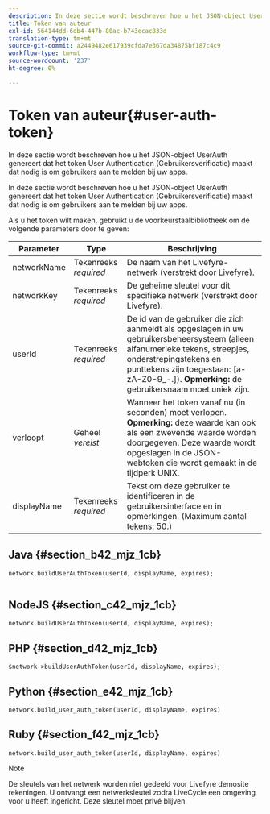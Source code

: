 ```yaml
---
description: In deze sectie wordt beschreven hoe u het JSON-object UserAuth genereert dat het token User Authentication (Gebruikersverificatie) maakt dat nodig is om gebruikers aan te melden bij uw apps.
title: Token van auteur
exl-id: 564144dd-6db4-447b-80ac-b743ecac833d
translation-type: tm+mt
source-git-commit: a2449482e617939cfda7e367da34875bf187c4c9
workflow-type: tm+mt
source-wordcount: '237'
ht-degree: 0%

---
```


# Token van auteur{#user-auth-token}

In deze sectie wordt beschreven hoe u het JSON-object UserAuth genereert dat het token User Authentication (Gebruikersverificatie) maakt dat nodig is om gebruikers aan te melden bij uw apps.

In deze sectie wordt beschreven hoe u het JSON-object UserAuth genereert dat het token User Authentication (Gebruikersverificatie) maakt dat nodig is om gebruikers aan te melden bij uw apps.

Als u het token wilt maken, gebruikt u de voorkeurstaalbibliotheek om de volgende parameters door te geven:

| Parameter | Type | Beschrijving |
|---|---|---|
| networkName | Tekenreeks *required* | De naam van het Livefyre-netwerk (verstrekt door Livefyre). |
| networkKey | Tekenreeks *required* | De geheime sleutel voor dit specifieke netwerk (verstrekt door Livefyre). |
| userId | Tekenreeks *required* | De id van de gebruiker die zich aanmeldt als opgeslagen in uw gebruikersbeheersysteem (alleen alfanumerieke tekens, streepjes, onderstrepingstekens en punttekens zijn toegestaan: [a-zA-Z0-9_-.]). **Opmerking:** de gebruikersnaam moet uniek zijn. |
| verloopt | Geheel *vereist* | Wanneer het token vanaf nu (in seconden) moet verlopen. **Opmerking:** deze waarde kan ook als een zwevende waarde worden doorgegeven. Deze waarde wordt opgeslagen in de JSON-webtoken die wordt gemaakt in de tijdperk UNIX. |
| displayName | Tekenreeks *required* | Tekst om deze gebruiker te identificeren in de gebruikersinterface en in opmerkingen. (Maximum aantal tekens: 50.) |

## Java {#section_b42_mjz_1cb}

```
network.buildUserAuthToken(userId, displayName, expires); 
 
```

## NodeJS {#section_c42_mjz_1cb}

```
network.buildUserAuthToken(userId, displayName, expires); 
```

## PHP {#section_d42_mjz_1cb}

```
$network->buildUserAuthToken(userId, displayName, expires); 
```

## Python {#section_e42_mjz_1cb}

```
network.build_user_auth_token(userId, displayName, expires) 
```

## Ruby {#section_f42_mjz_1cb}

```
network.build_user_auth_token(userId, displayName, expires) 
```

>[!NOTE]
>
>De sleutels van het netwerk worden niet gedeeld voor Livefyre demosite rekeningen. U ontvangt een netwerksleutel zodra LiveCycle een omgeving voor u heeft ingericht. Deze sleutel moet privé blijven.
